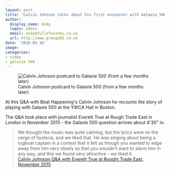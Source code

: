 ```yaml
---
layout: post
title: "Calvin Johnson talks about his first encounter with Galaxie 500"
author:
  display_name: Andy
  login: admin
  email: andy@fullofwishes.co.uk
  url: http://www.grange85.co.uk
date: '2016-03-10'
image:
categories:
- video
- galaxie 500
---
```

<figure class="caption aligncenter"><img src="https://media.fullofwishes.co.uk/01-galaxie_500/pictures/calvin-johnson-postcard-to-galaxie-500.jpg" alt="Calvin Johnson postcard to Galaxie 500 (from a few months later)" /><figcaption class="caption-text">Calvin Johnson postcard to Galaxie 500 (from a few months later)</figcaption></figure>

<p class="lead">At this Q&A with Beat Happening's Calvin Johnson he recounts the story of playing with Galaxie 500 at the YWCA Hall in Boston.</p>

<p>The Q&A took place with journalist Everett True at Rough Trade East in London in November 2015 - the Galaxie 500 question arrives about 4'30" in.</p>

<blockquote>
We thought the music was quite calming, but the lyrics were on the verge of hysteria, and we liked that. He was singing about being a tugboat captain in a context that it felt as though you wanted to edge away from him very slowly so that you wouldn't want to alarm him in any way, and this we found very attractive - we liked it.
<footer><a href="https://vimeo.com/156263092">Calvin Johnson Q&A with Everett True at Rought Trade East, November 2015</a></footer>
</blockquote>
